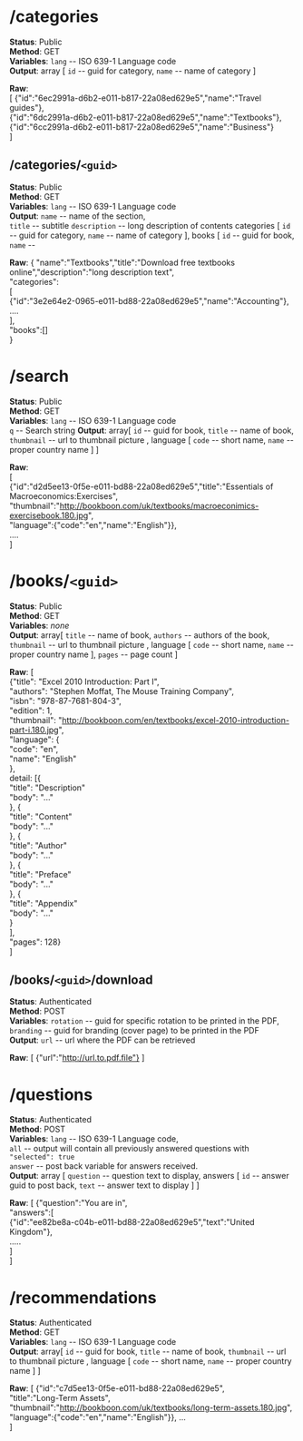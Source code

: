 # /categories
__Status__: Public  
__Method__: GET  
__Variables__:  `lang`  -- ISO 639-1 Language code  
__Output__: array [ `id` -- guid for category, `name` -- name of category ]  

__Raw__:  
	[ 
		{"id":"6ec2991a-d6b2-e011-b817-22a08ed629e5","name":"Travel guides"},  
		{"id":"6dc2991a-d6b2-e011-b817-22a08ed629e5","name":"Textbooks"},  
		{"id":"6cc2991a-d6b2-e011-b817-22a08ed629e5","name":"Business"}  
	]

## /categories/`<guid>`
__Status__: Public  
__Method__: GET  
__Variables__:  `lang`  -- ISO 639-1 Language code  
__Output__: `name` -- name of the section,  
`title` -- subtitle
`description` -- long description of contents
categories [ `id` -- guid for category, `name` -- name of category ],
books [ `id` -- guid for book,
`name` --

__Raw__:
	{
		"name":"Textbooks","title":"Download free textbooks online","description":"long description text",  
		"categories":  
		[  
				{"id":"3e2e64e2-0965-e011-bd88-22a08ed629e5","name":"Accounting"}, ....  
		],  
		"books":[]  
	}

# /search
__Status__: Public  
__Method__: GET  
__Variables__: `lang`  -- ISO 639-1 Language code  
`q`  -- Search string 
__Output__:  array[ `id` -- guid for book, `title` -- name of book, `thumbnail` -- url to thumbnail picture , language [ `code` -- short name,  `name` -- proper country name ] ]  

__Raw__:  
	[   
		{"id":"d2d5ee13-0f5e-e011-bd88-22a08ed629e5","title":"Essentials of Macroeconomics:Exercises",  
		"thumbnail":"http://bookboon.com/uk/textbooks/macroeconimics-exercisebook.180.jpg",  
		"language":{"code":"en","name":"English"}},  
		....  
	]  

# /books/`<guid>`
__Status__: Public  
__Method__: GET  
__Variables__: *none*  
__Output__:  array[ `title` -- name of book, `authors` -- authors of the book, `thumbnail` -- url to thumbnail picture , language [ `code` -- short name,  `name` -- proper country name ], `pages` -- page count ]  

__Raw__:
	[   
		{"title": "Excel 2010 Introduction: Part I",  
		"authors": "Stephen Moffat, The Mouse Training Company",  
		"isbn": "978-87-7681-804-3",  
		"edition": 1,  
		"thumbnail": "http://bookboon.com/en/textbooks/excel-2010-introduction-part-i.180.jpg",  
		"language": {  
			"code": "en",  
			"name": "English"  
		},  
		detail: [{  
			"title": "Description"  
			"body": "..."  
			}, {  
			"title": "Content"  
			"body": "..."  
			}, {  
			"title": "Author"  
			"body": "..."  
			}, {  
			"title": "Preface"  
			"body": "..."  
			}, {  
			"title": "Appendix"  
			"body": "..."  
			}  
		],  
		"pages": 128}  
	]

## /books/`<guid>`/download
__Status__: Authenticated  
__Method__: POST  
__Variables__: `rotation` -- guid for specific rotation to be printed in the PDF,  
`branding` -- guid for branding (cover page) to be printed in the PDF  
__Output__: `url` -- url where the PDF can be retrieved  

__Raw__:
	[ 
		{"url":"http://url.to.pdf.file"}
	]

# /questions
__Status__: Authenticated  
__Method__: POST  
__Variables__: `lang`  -- ISO 639-1 Language code,  
`all` -- output will contain all previously answered questions with `"selected": true`  
`answer` -- post back variable for answers received.  
__Output__: array [ `question` -- question text to display, answers [ `id` -- answer guid to post back, `text` -- answer text to display ] ]   

__Raw__:
	[ 
		{"question":"You are in",  
		"answers":[  
			{"id":"ee82be8a-c04b-e011-bd88-22a08ed629e5","text":"United Kingdom"},  
			.....  
		]  
	]



# /recommendations
__Status__: Authenticated  
__Method__: GET  
__Variables__: `lang`  -- ISO 639-1 Language code  
__Output__:  array[ `id` -- guid for book, `title` -- name of book, `thumbnail` -- url to thumbnail picture , language [ `code` -- short name,  `name` -- proper country name ] ]  

__Raw__:
	[ 
		{"id":"c7d5ee13-0f5e-e011-bd88-22a08ed629e5",  
		"title":"Long-Term Assets",  
		"thumbnail":"http://bookboon.com/uk/textbooks/long-term-assets.180.jpg",  
		"language":{"code":"en","name":"English"}}, ...  
	]

